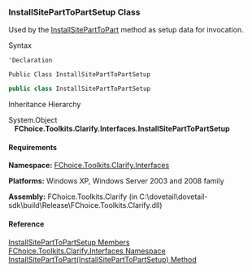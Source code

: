 ﻿### InstallSitePartToPartSetup Class

Used by the [InstallSitePartToPart](FChoice.Toolkits.Clarify~FChoice.Toolkits.Clarify.Interfaces.InterfacesToolkit~InstallSitePartToPart(InstallSitePartToPartSetup).md) method as setup data for invocation.

Syntax

```vbnet
'Declaration

Public Class InstallSitePartToPartSetup 
```

```csharp
public class InstallSitePartToPartSetup
```

Inheritance Hierarchy

System.Object  
   **FChoice.Toolkits.Clarify.Interfaces.InstallSitePartToPartSetup**  

#### Requirements

**Namespace:** [FChoice.Toolkits.Clarify.Interfaces](FChoice.Toolkits.Clarify~FChoice.Toolkits.Clarify.Interfaces_namespace.md)

**Platforms:** Windows XP, Windows Server 2003 and 2008 family

**Assembly:** FChoice.Toolkits.Clarify (in C:\\dovetail\\dovetail-sdk\\build\\Release\\FChoice.Toolkits.Clarify.dll)

#### Reference

[InstallSitePartToPartSetup Members](FChoice.Toolkits.Clarify~FChoice.Toolkits.Clarify.Interfaces.InstallSitePartToPartSetup_members.md)  
[FChoice.Toolkits.Clarify.Interfaces Namespace](FChoice.Toolkits.Clarify~FChoice.Toolkits.Clarify.Interfaces_namespace.md)  
[InstallSitePartToPart(InstallSitePartToPartSetup) Method](FChoice.Toolkits.Clarify~FChoice.Toolkits.Clarify.Interfaces.InterfacesToolkit~InstallSitePartToPart(InstallSitePartToPartSetup).md)